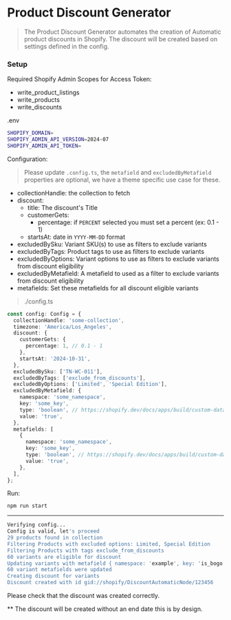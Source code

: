# Product Discount Generator

> The Product Discount Generator automates the creation of Automatic product discounts in Shopify. The discount will be created based on settings defined in the config.

### Setup

Required Shopify Admin Scopes for Access Token:

- write_product_listings
- write_products
- write_discounts

.env

```bash
SHOPIFY_DOMAIN=
SHOPIFY_ADMIN_API_VERSION=2024-07
SHOPIFY_ADMIN_API_TOKEN=
```

Configuration:

> Please update `.config.ts`, the `metafield` and `excludedByMetafield` properties are optional, we have a theme specific use case for these.

- collectionHandle: the collection to fetch
- discount:
  - title: The discount's Title
  - customerGets:
    - percentage: if `PERCENT` selected you must set a percent (ex: 0.1 - 1)
  - startsAt: date in `YYYY-MM-DD` format
- excludedBySku: Variant SKU(s) to use as filters to exclude variants
- excludedByTags: Product tags to use as filters to exclude variants
- excludedByOptions: Variant options to use as filters to exclude variants from discount eligibility
- excludedByMetafield: A metafield to used as a filter to exclude variants from discount eligibility
- metafields: Set these metafields for all discount eligible variants

> ./config.ts

```typescript
const config: Config = {
  collectionHandle: 'some-collection',
  timezone: 'America/Los_Angeles',
  discount: {
    customerGets: {
      percentage: 1, // 0.1 - 1
    },
    startsAt: '2024-10-31',
  },
  excludedBySku: ['TN-WC-011'],
  excludedByTags: ['exclude_from_discounts'],
  excludedByOptions: ['Limited', 'Special Edition'],
  excludedByMetafield: {
    namespace: 'some_namespace',
    key: 'some_key',
    type: 'boolean', // https://shopify.dev/docs/apps/build/custom-data/metafields/list-of-data-types
    value: 'true',
  },
  metafields: [
    {
      namespace: 'some_namespace',
      key: 'some_key',
      type: 'boolean', // https://shopify.dev/docs/apps/build/custom-data/metafields/list-of-data-types
      value: 'true',
    },
  ],
};
```

Run:

```bash
npm run start
```

---

```bash
Verifying config...
Config is valid, let's proceed
29 products found in collection
Filtering Products with excluded options: Limited, Special Edition
Filtering Products with tags exclude_from_discounts
60 variants are eligible for discount
Updating variants with metafield { namespace: 'example', key: 'is_bogo', type: 'boolean' } and value true
60 variant metafields were updated
Creating discount for variants
Discount created with id gid://shopify/DiscountAutomaticNode/123456
```

Please check that the discount was created correctly.

\*\* The discount will be created without an end date this is by design.
